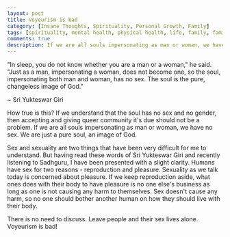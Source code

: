 ```yaml
---
layout: post
title: Voyeurism is bad
category: [Insane Thoughts, Spirituality, Personal Growth, Family]
tags: [spirituality, mental health, physical health, life, family, family issues]
comments: true
description: If we are all souls impersonating as man or woman, we have no sex. We are just a pure soul, an image of God. Leave people and their sex lives alone. Voyeurism is bad!
---
```


"In sleep, you do not know whether you are a man or a woman," he said. "Just as a man, impersonating a woman, does not become one, so the soul, impersonating both man and woman, has no sex. The soul is the pure, changeless image of God."

   ~ Sri Yukteswar Giri

How true is this? If we understand that the soul has no sex and no gender, then accepting and giving queer community it's due should not be a problem. If we are all souls impersonating as man or woman, we have no sex. We are just a pure soul, an image of God. 

Sex and sexuality are two things that have been very difficult for me to understand. But having read these words of Sri Yukteswar Giri and recently listening to Sadhguru, I have been presented with a slight clarity. Humans have sex for two reasons - reproduction and pleasure. Sexuality as we talk today is concerned about pleasure. If we keep reproduction aside, what ones does with their body to have pleasure is no one else's business as long as one is not causing any harm to themselves. Sex doesn't cause any harm, so no one should bother another human on how they should live with their body. 

There is no need to discuss. Leave people and their sex lives alone. Voyeurism is bad!
 


